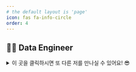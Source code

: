 ```yaml
---
# the default layout is 'page'
icon: fas fa-info-circle
order: 4
---
```


## 👨‍💻 Data Engineer


<details>
<summary> 이 곳을 클릭하시면 또 다른 저를 만나실 수 있어요! 😎</summary>
<div markdown="1">

<br>

- **Email**  /  namyunjin0912@gmail.com

- **📘 GitHub**  /   [https://github.com/yoongyoonge](https://github.com/yoongyoonge)

- **📝 Tistory Blog**  /  [https://dekyoong.tistory.com](https://dekyoong.tistory.com/)

- **👦 LinkedIn** / [https://www.linkedin.com/in/yunjin-n-4a6a84153](https://www.linkedin.com/in/yunjin-n-4a6a84153)

</div>
</details>